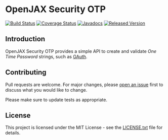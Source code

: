 # OpenJAX Security OTP

[![Build Status](https://travis-ci.org/openjax/security.png)](https://travis-ci.org/openjax/security)
[![Coverage Status](https://coveralls.io/repos/github/openjax/security/badge.svg)](https://coveralls.io/github/openjax/security)
[![Javadocs](https://www.javadoc.io/badge/org.openjax.security/otp.svg)](https://www.javadoc.io/doc/org.openjax.security/otp)
[![Released Version](https://img.shields.io/maven-central/v/org.openjax.security/otp.svg)](https://mvnrepository.com/artifact/org.openjax.security/otp)

## Introduction

OpenJAX Security OTP provides a simple API to create and validate _One Time Password_ strings, such as [GAuth][gauth].

## Contributing

Pull requests are welcome. For major changes, please [open an issue](../../issues) first to discuss what you would like to change.

Please make sure to update tests as appropriate.

## License

This project is licensed under the MIT License - see the [LICENSE.txt](LICENSE.txt) file for details.

[gauth]: https://en.wikipedia.org/wiki/Google_Authenticator